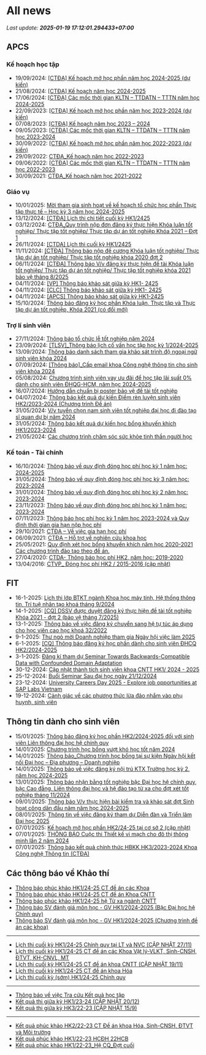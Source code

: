 # All news
_Last update: **2025-01-19 17:12:01.294433+07:00**_
## APCS
### Kế hoạch học tập
 - 19/09/2024: [[CTĐA] Kế hoạch mở học phần năm học 2024-2025 (dự kiến)](https://www.ctda.hcmus.edu.vn/vi/2024/09/ctda-ke-hoach-mo-hoc-phan-nam-hoc-2024-2025-du-kien/)
 - 21/08/2024: [[CTĐA] Kế hoạch năm học 2024-2025](https://www.ctda.hcmus.edu.vn/vi/2024/08/ctda-ke-hoach-nam-hoc-2024-2025/)
 - 17/06/2024: [[CTĐA] Các mốc thời gian KLTN – TTDATN – TTTN năm học 2024-2025](https://www.ctda.hcmus.edu.vn/vi/2024/06/ctda-cac-moc-thoi-gian-kltn-ttdatn-tttn-nam-hoc-2024-2025/)
 - 22/09/2023: [[CTĐA] Kế hoạch mở học phần năm học 2023-2024 (dự kiến)](https://www.ctda.hcmus.edu.vn/vi/2023/09/ctda-ke-hoach-mo-hoc-phan-nam-hoc-2023-2024-du-kien/)
 - 07/08/2023: [[CTĐA] Kế hoạch năm học 2023 – 2024](https://www.ctda.hcmus.edu.vn/vi/2023/08/ctda-ke-hoach-nam-hoc-2023-2024/)
 - 09/05/2023: [[CTĐA] Các mốc thời gian KLTN – TTDATN – TTTN năm học 2023-2024](https://www.ctda.hcmus.edu.vn/vi/2023/05/ctda-cac-moc-thoi-gian-kltn-ttdatn-tttn-nam-hoc-2023-2024/)
 - 30/09/2022: [[CTĐA] Kế hoạch mở học phần năm học 2022-2023 (dự kiến)](https://www.ctda.hcmus.edu.vn/vi/2022/09/ctda-ke-hoach-mo-hoc-phan-nam-hoc-2022-2023-du-kien/)
 - 29/09/2022: [CTĐA_Kế hoạch năm học 2022-2023](https://www.ctda.hcmus.edu.vn/vi/2022/09/ctda_ke-hoach-nam-hoc-2022-2023/)
 - 09/06/2022: [[CTĐA] Các mốc thời gian KLTN – TTDATN – TTTN năm học 2022-2023](https://www.ctda.hcmus.edu.vn/vi/2022/06/ctda-cac-moc-thoi-gian-kltn-ttdatn-tttn-nam-hoc-2022-2023/)
 - 30/09/2021: [CTĐA_Kế hoạch năm học 2021-2022](https://www.ctda.hcmus.edu.vn/vi/2021/09/ctda_ke-hoach-nam-hoc-2021-2022-2/)

### Giáo vụ
 - 10/01/2025: [Mời tham gia sinh hoạt về kế hoạch tổ chức học phần Thực tập thực tế – Học kỳ 3 năm học 2024-2025](https://www.ctda.hcmus.edu.vn/vi/2025/01/moi-tham-gia-sinh-hoat-ve-ke-hoach-to-chuc-hoc-phan-thuc-tap-thuc-te-hoc-ky-3-nam-hoc-2024-2025/)
 - 13/12/2024: [[CTĐA] Lịch thi chi tiết cuối kỳ HK1/2425](https://www.ctda.hcmus.edu.vn/vi/2024/12/ctda-lich-thi-chi-tiet-cuoi-ky-hk1-2425/)
 - 03/12/2024: [CTĐA_Quy trình nộp đơn đăng ký thực hiện Khóa luận tốt nghiệp/ Thực tập tốt nghiệp/ Thực tập dự án tốt nghiệp Khóa 2021 – Đợt 1](https://www.ctda.hcmus.edu.vn/vi/2024/12/ctda_quy-trinh-nop-don-dang-ky-thuc-hien-khoa-luan-tot-nghiep-thuc-tap-tot-nghiep-thuc-tap-du-an-tot-nghiep-khoa-2021-dot-1/)
 - 26/11/2024: [[CTDA] Lịch thi cuối kỳ HK1/2425](https://www.ctda.hcmus.edu.vn/vi/2024/11/ctda-lich-thi-cuoi-ky-hk1-2425/)
 - 11/11/2024: [[CTĐA] Thông báo nộp đề cương Khóa luận tốt nghiệp/ Thực tập dự án tốt nghiệp/ Thực tập tốt nghiệp khóa 2020 đợt 2](https://www.ctda.hcmus.edu.vn/vi/2024/11/9389/)
 - 06/11/2024: [[CTĐA] Thông báo V/v đăng ký thực hiện đề tài Khóa luận tốt nghiệp/ Thực tập dự án tốt nghiệp/ Thực tập tốt nghiệp khóa 2021 bảo vệ tháng 8/2025](https://www.ctda.hcmus.edu.vn/vi/2024/11/ctda-thong-bao-v-v-dang-ky-thuc-hien-de-tai-khoa-luan-tot-nghiep-thuc-tap-du-an-tot-nghiep-thuc-tap-tot-nghiep-khoa-2021-bao-ve-thang-8-2025/)
 - 04/11/2024: [[VP] Thông báo khảo sát giữa kỳ HK1- 2425](https://www.ctda.hcmus.edu.vn/vi/2024/11/vp-thong-bao-khao-sat-giua-ky-hk1-2425/)
 - 04/11/2024: [[CLC] Thông báo khảo sát giữa kỳ HK1- 2425](https://www.ctda.hcmus.edu.vn/vi/2024/11/clc-thong-bao-khao-sat-giua-ky-hk1-2425/)
 - 04/11/2024: [[APCS] Thông báo khảo sát giữa kỳ HK1-2425](https://www.ctda.hcmus.edu.vn/vi/2024/11/apcs-thong-bao-khao-sat-giua-ky-hk1-2425/)
 - 15/10/2024: [Thông báo đăng ký học phần Khóa luận, Thực tập và Thực tập dự án tốt nghiệp, Khóa 2021 (có đổi mới)](https://www.ctda.hcmus.edu.vn/vi/2024/10/thong-bao-dang-ky-hoc-phan-khoa-luan-thuc-tap-va-thuc-tap-du-an-tot-nghiep-khoa-2021-co-doi-moi/)

### Trợ lí sinh viên
 - 27/11/2024: [Thông báo tổ chức lễ tốt nghiệp năm 2024](https://www.ctda.hcmus.edu.vn/vi/2024/11/thong-bao-to-chuc-le-tot-nghiep-nam-2024/)
 - 23/09/2024: [[TLSV]_Thông báo lịch cố vấn học tập học kỳ 1/2024-2025](https://www.ctda.hcmus.edu.vn/vi/2024/09/tlsv_thong-bao-lich-co-van-hoc-tap-hoc-ky-1-2024-2025/)
 - 13/09/2024: [Thông báo danh sách tham gia khảo sát trình độ ngoại ngữ sinh viên khóa 2024](https://www.ctda.hcmus.edu.vn/vi/2024/09/thong-bao-danh-sach-tham-gia-khao-sat-trinh-do-ngoai-ngu-sinh-vien-khoa-2024/)
 - 07/09/2024: [[Thông báo]_Cấp email khoa Công nghệ thông tin cho sinh viên khóa 2024](https://www.ctda.hcmus.edu.vn/vi/2024/09/thong-bao_cap-email-khoa-cong-nghe-thong-tin-cho-sinh-vien-khoa-2024/)
 - 05/08/2024: [Chương trình sinh viên vay ưu đãi để học tập lãi suất 0% dành cho sinh viên ĐHQG-HCM, năm học 2024-2025](https://www.ctda.hcmus.edu.vn/vi/2024/08/chuong-trinh-sinh-vien-vay-uu-dai-de-hoc-tap-lai-suat-0-danh-cho-sinh-vien-dhqg-hcm-nam-hoc-2024-2025/)
 - 16/07/2024: [Hướng dẫn chuẩn bị poster bảo vệ đề tài tốt nghiệp](https://www.ctda.hcmus.edu.vn/vi/2024/07/huong-dan-chuan-bi-poster-bao-ve-de-tai-tot-nghiep/)
 - 04/07/2024: [Thông báo kết quả dự kiến Điểm rèn luyện sinh viên HK2/2023-2024 (Chương trình Đề án)](https://www.ctda.hcmus.edu.vn/vi/2024/07/thong-bao-ket-qua-du-kien-diem-ren-luyen-sinh-vien-hk2-2023-2024-chuong-trinh-de-an/)
 - 31/05/2024: [V/v tuyển chọn nam sinh viên tốt nghiệp đại học đi đào tạo sĩ quan dự bị năm 2024](https://www.ctda.hcmus.edu.vn/vi/2024/05/v-v-tuyen-chon-nam-sinh-vien-tot-nghiep-dai-hoc-di-dao-tao-si-quan-du-bi-nam-2024/)
 - 31/05/2024: [Thông báo kết quả dự kiến học bổng khuyến khích HK1/2023-2024](https://www.ctda.hcmus.edu.vn/vi/2024/05/thong-bao-ket-qua-du-kien-hoc-bong-khuyen-khich-hk1-2023-2024/)
 - 21/05/2024: [Các chương trình chăm sóc sức khỏe tinh thần người học](https://www.ctda.hcmus.edu.vn/vi/2024/05/cac-chuong-trinh-cham-soc-suc-khoe-tinh-than-nguoi-hoc/)

### Kế toán - Tài chính
 - 16/10/2024: [Thông báo về quy định đóng học phí học kỳ 1 năm học: 2024-2025](https://www.ctda.hcmus.edu.vn/vi/2024/10/thong-bao-ve-quy-dinh-dong-hoc-phi-hoc-ky-1-nam-hoc-2024-2025/)
 - 31/05/2024: [Thông báo về quy định đóng học phí học kỳ 3 năm học: 2023-2024](https://www.ctda.hcmus.edu.vn/vi/2024/05/thong-bao-ve-quy-dinh-dong-hoc-phi-hoc-ky-3-nam-hoc-2023-2024/)
 - 31/01/2024: [Thông báo về quy định đóng học phí học kỳ 2 năm học: 2023-2024](https://www.ctda.hcmus.edu.vn/vi/2024/01/thong-bao-ve-quy-dinh-dong-hoc-phi-hoc-ky-2-nam-hoc-2023-2024/)
 - 23/11/2023: [Thông báo về quy định đóng học phí học kỳ 1 năm học: 2023-2024](https://www.ctda.hcmus.edu.vn/vi/2023/11/thong-bao-ve-quy-dinh-dong-hoc-phi-hoc-ky-1-nam-hoc-2023-2024/)
 - 07/11/2023: [Thông báo học phí học kỳ 1 năm học 2023-2024 và Quy định thời gian gia hạn nộp học phí](https://www.ctda.hcmus.edu.vn/vi/2023/11/thong-bao-hoc-phi-hoc-ky-1-nam-hoc-2023-2024-va-quy-dinh-thoi-gian-gia-han-nop-hoc-phi/)
 - 29/10/2021: [CTĐA – Về việc gia hạn học phí](https://www.ctda.hcmus.edu.vn/vi/2021/10/ctda-ve-viec-gia-han-hoc-phi/)
 - 06/09/2021: [CTĐA – Hỗ trợ về nghiên cứu khoa học](https://www.ctda.hcmus.edu.vn/vi/2021/09/ctda-ho-tro-ve-nghien-cuu-khoa-hoc/)
 - 25/05/2021: [Quy định xét học bổng khuyến khích năm học 2020-2021 Các chương trình đào tạo theo đề án.](https://www.ctda.hcmus.edu.vn/vi/2021/05/quy-dinh-xet-hoc-bong-khuyen-khich-nam-hoc-2020-2021-cac-chuong-trinh-dao-tao-theo-de-an/)
 - 27/04/2020: [CTDA- Thông báo học phí HK2, năm học: 2019-2020](https://www.ctda.hcmus.edu.vn/vi/2020/04/ctda-thong-bao-hoc-phi-hk2-nam-hoc-2019-2020/)
 - 13/04/2016: [CTVP_ Đóng học phí HK2 / 2015-2016 (cập nhật)](https://www.ctda.hcmus.edu.vn/vi/2016/04/ctvp_-dong-hoc-phi-hk2-2015-2016/)

## FIT
 - 16-1-2025: [Lịch thi lớp BTKT ngành Khoa học máy tính, Hệ thống thông tin, Trí tuệ nhân tạo khoá tháng 9/2024](https://www.fit.hcmus.edu.vn/vn/Default.aspx?tabid=292&newsid=16554)
 - 14-1-2025: [[CQ] DSSV được duyệt đăng ký thực hiện đề tài tốt nghiệp Khóa 2021 - đợt 2 (bảo vệ tháng 7/2025)](https://www.fit.hcmus.edu.vn/vn/Default.aspx?tabid=292&newsid=16553)
 - 13-1-2025: [Thông báo về việc đăng ký chuyển sang hệ tự túc áp dụng cho học viên cao học khoá 32/2022](https://www.fit.hcmus.edu.vn/vn/Default.aspx?tabid=292&newsid=16552)
 - 9-1-2025: [Thư ngỏ mời Doanh nghiệp tham gia Ngày hội việc làm 2025](https://www.fit.hcmus.edu.vn/vn/Default.aspx?tabid=292&newsid=16551)
 - 6-1-2025: [[CQ] Thông báo đăng ký học phần dành cho sinh viên ĐHCQ HK2/2024-2025](https://www.fit.hcmus.edu.vn/vn/Default.aspx?tabid=292&newsid=16550)
 - 3-1-2025: [Đăng kí tham dự  Seminar Towards Backwards-Compatible Data with Confounded Domain Adaptation](https://www.fit.hcmus.edu.vn/vn/Default.aspx?tabid=292&newsid=16549)
 - 30-12-2024: [Cập nhật thành tích sinh viên khoa CNTT HK1/ 2024 - 2025](https://www.fit.hcmus.edu.vn/vn/Default.aspx?tabid=292&newsid=16546)
 - 25-12-2024: [Buổi Seminar Sau đại học ngày 21/12/2024](https://www.fit.hcmus.edu.vn/vn/Default.aspx?tabid=292&newsid=16543)
 - 23-12-2024: [University Careers Day 2025 - Explore job opportunities at SAP Labs Vietnam](https://www.fit.hcmus.edu.vn/vn/Default.aspx?tabid=292&newsid=16542)
 - 19-12-2024: [Cảnh giác về các phương thức lừa đảo nhắm vào phụ huynh, sinh viên](https://www.fit.hcmus.edu.vn/vn/Default.aspx?tabid=292&newsid=16540)

## Thông tin dành cho sinh viên
- 15/01/2025: [Thông báo đăng ký học phần HK2/2024-2025 đối với sinh viên Liên thông đại học hệ chính quy](https://hcmus.edu.vn/thong-bao-dang-ky-hoc-phan-hk2-2024-2025-doi-voi-sinh-vien-lien-thong-dai-hoc-he-chinh-quy/)
- 14/01/2025: [Chương trình học bổng vượt khó học tốt năm 2024](https://hcmus.edu.vn/chuong-trinh-ho%cc%a3c-bo%cc%89ng-vuo%cc%a3t-kho-ho%cc%a3c-tot-nam-2024/)
- 14/01/2025: [Thông báo_Chương trình học bổng tại sự kiện Ngày hội kết nối Đại học – Địa phương – Doanh nghiệp](https://hcmus.edu.vn/thong-bao_chuong-trinh-ho%cc%a3c-bo%cc%89ng-ta%cc%a3i-su%cc%a3-kie%cc%a3n-ngay-ho%cc%a3i-ket-noi-da%cc%a3i-ho%cc%a3c-di%cc%a3a-phuong-doanh-nghie%cc%a3p/)
- 14/01/2025: [Thông báo về việc đăng ký nội trú KTX Trường học kỳ 2, năm học 2024-2025](https://hcmus.edu.vn/thong-bao-ve-viec-dang-ky-noi-tru-ktx-truong-hoc-ky-2-nam-hoc-2024-2025/)
- 13/01/2025: [Thông báo nhận bằng tốt nghiệp bậc Đại học hệ chính quy, bậc Cao đẳng, Liên thông đại học và hệ đào tạo từ xa cho đợt xét tốt nghiệp tháng 11/2024](https://hcmus.edu.vn/thong-bao-nhan-bang-tot-nghiep-bac-dai-hoc-he-chinh-quy-bac-cao-dang-lien-thong-dai-hoc-va-he-dao-tao-tu-xa-cho-dot-xet-tot-nghiep-thang-11-2024/)
- 09/01/2025: [Thông báo V/v thực hiện bài kiểm tra và khảo sát đợt Sinh hoạt công dân đầu năm năm học 2024-2025](https://hcmus.edu.vn/thong-bao-v-v-thuc-hien-bai-kiem-tra-va-khao-sat-dot-sinh-hoat-cong-dan-dau-nam-nam-hoc-2024-2025/)
- 08/01/2025: [Thông tin về việc đăng ký tham dự  Diễn đàn và Triển lãm Đại học 2025](https://hcmus.edu.vn/thong-tin-ve-viec-dang-ky-tham-du-dien-dan-va-trien-lam-dai-hoc-2025/)
- 07/01/2025: [Kế hoạch mở học phần HK2/24-25 tại cơ sở 2 (cập nhật)](https://hcmus.edu.vn/ke-hoach-mo-hoc-phan-hk2-24-25-tai-co-so-2/)
- 07/01/2025: [THÔNG BÁO Cuộc thi Thiết kế vi mạch cho đô thị thông minh lần 2 năm 2024](https://hcmus.edu.vn/thong-bao-cuoc-thi-thiet-ke-vi-mach-cho-do-thi-thong-minh-lan-2-nam-2024/)
- 07/01/2025: [Thông báo kết quả chính thức HBKK HK3/2023-2024 Khoa Công nghệ Thông tin (CTĐA)](https://hcmus.edu.vn/thong-bao-ket-qua-chinh-thuc-hbkk-hk3-2023-2024-khoa-cong-nghe-thong-tin-ctda/)

## Các thông báo về Khảo thí
 - [Thông báo phúc khảo HK1/24-25 CT đề án các Khoa](http://ktdbcl.hcmus.edu.vn/index.php/thong-bao/852-thong-bao-phuc-kh-o-hk1-24-25-ct-d-an-cac-khoa)
 - [Thông báo phúc khảo HK1/24-25 CT đề án Khoa CNTT](http://ktdbcl.hcmus.edu.vn/index.php/thong-bao/851-thong-bao-phuc-kh-o-hk1-24-25-ct-d-an-khoa-cntt)
 - [Thông báo phúc khảo HK1/24-25 hệ Từ xa ngành CNTT](http://ktdbcl.hcmus.edu.vn/index.php/thong-bao/849-thong-bao-phuc-kh-o-hk1-24-25-h-t-xa-nganh-cntt)
 - [Thông báo SV đánh giá môn học - GV HK1/2024-2025 (Bậc Đại học hệ Chính quy)](http://ktdbcl.hcmus.edu.vn/index.php/thong-bao/848-thong-bao-sv-danh-gia-mon-h-c-gv-hk1-2024-2025-b-c-d-i-h-c-h-chinh-quy)
 - [Thông báo SV đánh giá môn học - GV HK1/2024-2025 (Chương trình đề án các khoa)](http://ktdbcl.hcmus.edu.vn/index.php/thong-bao/843-thong-bao-sv-danh-gia-mon-h-c-gv-hk1-2024-2025-chuong-trinh-d-an-cac-khoa)

***

 - [Lịch thi cuối kỳ HK1/24-25 Chính quy tại LT và NVC (CẬP NHẬT 27/11)](http://ktdbcl.hcmus.edu.vn/index.php/cong-tac-kh-o-thi/l-ch-thi-h-c-ky/847-l-ch-thi-cu-i-ky-hk1-24-25-chinh-quy-t-i-lt-va-nvc)
 - [Lịch thi cuối kỳ HK1/24-25 CT đề án các Khoa Vật lý-VLKT, Sinh-CNSH, ĐTVT, KH-CNVL, MT](http://ktdbcl.hcmus.edu.vn/index.php/cong-tac-kh-o-thi/l-ch-thi-h-c-ky/846-l-ch-thi-cu-i-ky-hk1-24-25-ct-d-an-cac-khoa-v-t-ly-vlkt-sinh-cnsh-dtvt-kh-cnvl-mt)
 - [Lịch thi cuối kỳ HK1/24-25 CT đề án khoa CNTT (CẬP NHẬT 19/11)](http://ktdbcl.hcmus.edu.vn/index.php/cong-tac-kh-o-thi/l-ch-thi-h-c-ky/845-l-ch-thi-cu-i-ky-hk1-24-25-ct-d-an-khoa-cntt)
 - [Lịch thi cuối kỳ HK1/24-25 CT đề án khoa Hóa](http://ktdbcl.hcmus.edu.vn/index.php/cong-tac-kh-o-thi/l-ch-thi-h-c-ky/844-l-ch-thi-cu-i-ky-hk1-24-25-ct-d-an-khoa-hoa)
 - [Lịch thi cuối kỳ (sớm) HK1/24-25 Chính quy](http://ktdbcl.hcmus.edu.vn/index.php/cong-tac-kh-o-thi/l-ch-thi-h-c-ky/839-l-ch-thi-cu-i-ky-s-m-hk1-24-25-chinh-quy)

***

 - [Thông báo về việc Tra cứu Kết quả học tập](http://ktdbcl.hcmus.edu.vn/index.php/cong-tac-kh-o-thi/k-t-qu-thi-h-c-ky/798-thong-bao-v-vi-c-tra-c-u-k-t-qu-h-c-t-p)
 - [Kết quả thi giữa kỳ HK1/23-24 (CẬP NHẬT 20/12)](http://ktdbcl.hcmus.edu.vn/index.php/cong-tac-kh-o-thi/k-t-qu-thi-h-c-ky/778-k-t-qu-thi-gi-a-ky-hk1-23-24)
 - [Kết quả thi giữa kỳ HK3/22-23 (CẬP NHẬT 15/9)](http://ktdbcl.hcmus.edu.vn/index.php/cong-tac-kh-o-thi/k-t-qu-thi-h-c-ky/714-k-t-qu-thi-gi-a-ky-hk3-22-23-clc)

***

 - [Kết quả phúc khảo HK2/22-23 CT Đề án khoa Hóa, Sinh-CNSH, ĐTVT và Môi trường](http://ktdbcl.hcmus.edu.vn/index.php/cong-tac-kh-o-thi/k-t-qu-phuc-tra/726-k-t-qu-phuc-kh-o-hk2-22-23-ct-d-an-khoa-hoa-sinh-cnsh-dtvt-va-moi-tru-ng)
 - [Kết quả phúc khảo HK1/22-23 HCĐH 22HCB](http://ktdbcl.hcmus.edu.vn/index.php/cong-tac-kh-o-thi/k-t-qu-phuc-tra/723-k-t-qu-phuc-kh-o-hk1-22-23-hcdh-22hcb)
 - [Kết quả phúc khảo HK1/22-23_Hệ CQ_Đợt cuối](http://ktdbcl.hcmus.edu.vn/index.php/cong-tac-kh-o-thi/k-t-qu-phuc-tra/691-k-t-qu-phuc-kh-o-hk1-22-23-h-cq-d-t-cu-i)
